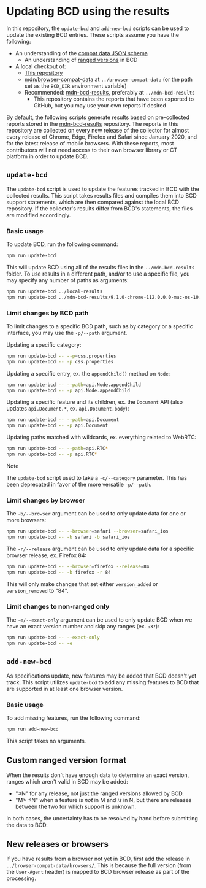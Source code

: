 # Updating BCD using the results

In this repository, the `update-bcd` and `add-new-bcd` scripts can be used to update the existing BCD entries. These scripts assume you have the following:

- An understanding of the [compat data JSON schema](https://github.com/mdn/browser-compat-data/blob/main/schemas/compat-data-schema.md#mirroring-data)
  - An understanding of [ranged versions](https://github.com/mdn/browser-compat-data/blob/main/schemas/compat-data-schema.md#ranged-versions) in BCD
- A local checkout of:
  - [This repository](https://github.com/openwebdocs/mdn-bcd-collector)
  - [mdn/browser-compat-data](https://github.com/mdn/browser-compat-data) at `../browser-compat-data` (or the path set as the `BCD_DIR` environment variable)
  - Recommended: [mdn-bcd-results](https://github.com/openwebdocs/mdn-bcd-results), preferably at `../mdn-bcd-results`
    - This repository contains the reports that have been exported to GitHub, but you may use your own reports if desired

By default, the following scripts generate results based on pre-collected reports stored in the [mdn-bcd-results](https://github.com/openwebdocs/mdn-bcd-results) repository. The reports in this repository are collected on every new release of the collector for almost every release of Chrome, Edge, Firefox and Safari since January 2020, and for the latest release of mobile browsers. With these reports, most contributors will not need access to their own browser library or CT platform in order to update BCD.

## `update-bcd`

The `update-bcd` script is used to update the features tracked in BCD with the collected results. This script takes results files and compiles them into BCD support statements, which are then compared against the local BCD repository. If the collector's results differ from BCD's statements, the files are modified accordingly.

### Basic usage

To update BCD, run the following command:

```sh
npm run update-bcd
```

This will update BCD using all of the results files in the `../mdn-bcd-results` folder. To use results in a different path, and/or to use a specific file, you may specify any number of paths as arguments:

```sh
npm run update-bcd ../local-results
npm run update-bcd ../mdn-bcd-results/9.1.0-chrome-112.0.0.0-mac-os-10.15.7-79d130f929.json
```

### Limit changes by BCD path

To limit changes to a specific BCD path, such as by category or a specific interface, you may use the `-p/--path` argument.

Updating a specific category:

```sh
npm run update-bcd -- --p=css.properties
npm run update-bcd -- -p css.properties
```

Updating a specific entry, ex. the `appendChild()` method on `Node`:

```sh
npm run update-bcd -- --path=api.Node.appendChild
npm run update-bcd -- -p api.Node.appendChild
```

Updating a specific feature and its children, ex. the `Document` API (also updates `api.Document.*`, ex. `api.Document.body`):

```sh
npm run update-bcd -- --path=api.Document
npm run update-bcd -- -p api.Document
```

Updating paths matched with wildcards, ex. everything related to WebRTC:

```sh
npm run update-bcd -- --path=api.RTC*
npm run update-bcd -- -p api.RTC*
```

> [!NOTE]
> The `update-bcd` script used to take a `-c/--category` parameter. This has been deprecated in favor of the more versatile `-p/--path`.

### Limit changes by browser

The `-b/--browser` argument can be used to only update data for one or more browsers:

```sh
npm run update-bcd -- --browser=safari --browser=safari_ios
npm run update-bcd -- -b safari -b safari_ios
```

The `-r/--release` argument can be used to only update data for a specific browser release, ex. Firefox 84:

```sh
npm run update-bcd -- --browser=firefox --release=84
npm run update-bcd -- -b firefox -r 84
```

This will only make changes that set either `version_added` or `version_removed` to "84".

### Limit changes to non-ranged only

The `-e/--exact-only` argument can be used to only update BCD when we have an exact version number and skip any ranges (ex. `≤37`):

```sh
npm run update-bcd -- --exact-only
npm run update-bcd -- -e
```

## `add-new-bcd`

As specifications update, new features may be added that BCD doesn't yet track. This script utilizes `update-bcd` to add any missing features to BCD that are supported in at least one browser version.

### Basic usage

To add missing features, run the following command:

```sh
npm run add-new-bcd
```

This script takes no arguments.

## Custom ranged version format

When the results don't have enough data to determine an exact version, ranges which aren't valid in BCD may be added:

- "≤N" for any release, not just the ranged versions allowed by BCD.
- "M> ≤N" when a feature is _not_ in M and _is_ in N, but there are releases between the two for which support is unknown.

In both cases, the uncertainty has to be resolved by hand before submitting the data to BCD.

## New releases or browsers

If you have results from a browser not yet in BCD, first add the release in `../browser-compat-data/browsers/`. This is because the full version (from the `User-Agent` header) is mapped to BCD browser release as part of the processing.
